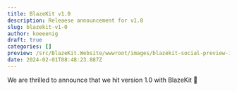 ```yaml
---
title: BlazeKit v1.0
description: Releaese announcement for v1.0
slug: blazekit-v1-0
author: koeeenig
draft: true
categories: []
preview: /src/BlazeKit.Website/wwwroot/images/blazekit-social-preview-image.png
date: 2024-02-01T08:48:23.887Z
---
```

We are thrilled to announce that we hit version 1.0 with BlazeKit 🎉
